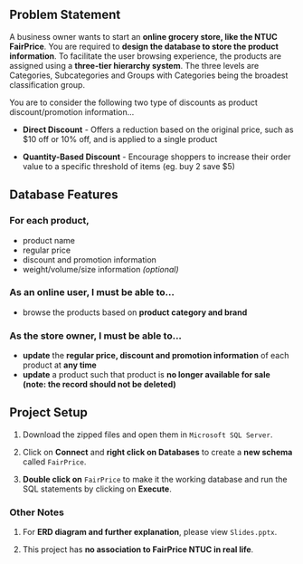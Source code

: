 ## Problem Statement
A business owner wants to start an **online grocery store, like the NTUC FairPrice**. You are required to **design the database to store the product information**. To facilitate the user browsing experience, the products are assigned using a **three-tier hierarchy system**. The three levels are Categories, Subcategories and Groups with Categories being the broadest classification group. 

You are to consider the following two type of discounts as product discount/promotion information... 

- **Direct Discount** - Offers a reduction based on the original price, such as $10 off or 10% off, and is applied to a single product

- **Quantity-Based Discount** - Encourage shoppers to increase their order value to a specific threshold of items (eg. buy 2 save $5)

## Database Features

### For each product,

- product name 
- regular price 
- discount and promotion information
- weight/volume/size information _(optional)_

### As an online user, I must be able to... 

- browse the products based on **product category and brand**

### As the store owner, I must be able to...

- **update** the **regular price, discount and promotion information** of each product at **any time**
- **update** a product such that product is **no longer available for sale (note: the record should not be deleted)**

## Project Setup
1. Download the zipped files and open them in `Microsoft SQL Server`.

2. Click on **Connect** and **right click on Databases** to create a **new schema** called `FairPrice`.

3. **Double click on** `FairPrice` to make it the working database and run the SQL statements by clicking on **Execute**.

### Other Notes

1. For **ERD diagram and further explanation**, please view `Slides.pptx`.

2. This project has **no association to FairPrice NTUC in real life**.
